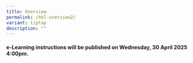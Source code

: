 ```yaml
---
title: Overview
permalink: /hbl-overview2/
variant: tiptap
description: ""
---
```

<h4><strong>e-Learning instructions will be published on Wednesday, 30 April 2025 4:00pm.</strong></h4>
<p></p>